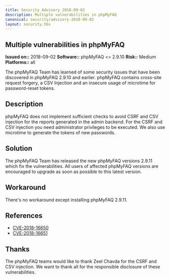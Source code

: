 ```yaml
---
title: Security Advisory 2018-09-02
description: Multiple vulnerabilities in phpMyFAQ
canonical: security/advisory-2018-09-02
layout: security.hbs
---
```


## Multiple vulnerabilities in phpMyFAQ

  **Issued on::** 2018-09-02
  **Software::** phpMyFAQ <= 2.9.10
  **Risk::** Medium
  **Platforms::** all

The phpMyFAQ Team has learned of some security issues that have been discovered in phpMyFAQ 2.9.10 and
  earlier. phpMyFAQ contains cross-site request forgery, a CSV Injection and an insecure usage of microtime for
  password-reset tokens.

## Description
phpMyFAQ does not implement sufficient checks to avoid CSRF and CSV injection for the reports generated in the admin
  backend. For the CSRF and CSV injection you need administrator privileges to be executed. We also use microtime to
  generate the tokens of new passwords.

## Solution
The phpMyFAQ Team has released the new phpMyFAQ versions 2.9.11 which fix the vulnerabilities. All users
  of affected phpMyFAQ versions are encouraged to upgrade as soon as possible to this latest version.

## Workaround
There's no workaround except installing phpMyFAQ 2.9.11.

## References
<ul>
  <li><a target="_blank" rel="nofollow" href="https://nvd.nist.gov/vuln/detail/CVE-2018-16650">CVE-2018-16650</a></li>
  <li><a target="_blank" rel="nofollow" href="https://nvd.nist.gov/vuln/detail/CVE-2018-16651">CVE-2018-16651</a></li>
</ul>

## Thanks
The phpMyFAQ teams would like to thank Zeel Chavda for the CSRF and CSV injection. We want to thank all for the
  responsible disclosure of these vulnerabilities.
